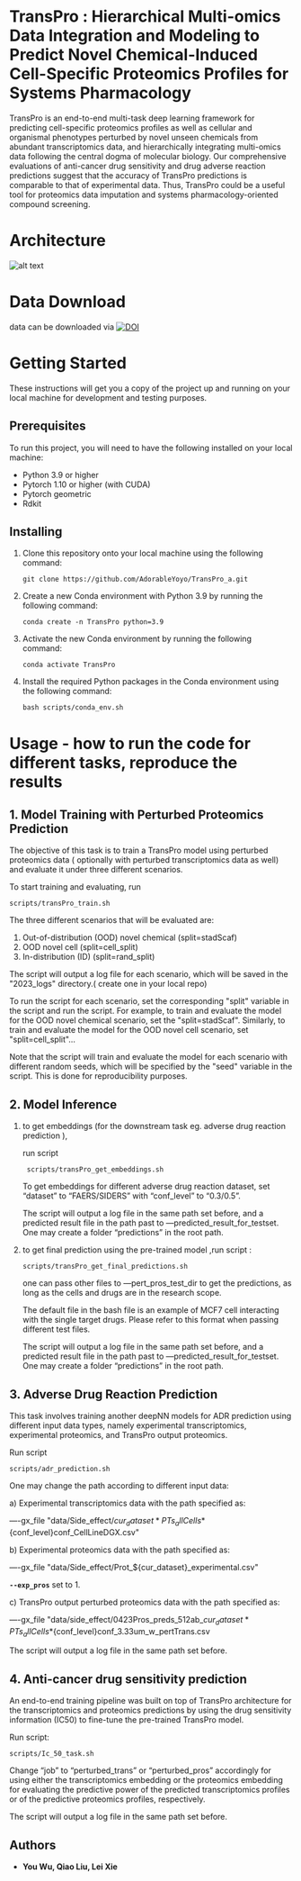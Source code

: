 
# TransPro : Hierarchical Multi-omics Data Integration and Modeling to Predict Novel Chemical-Induced Cell-Specific Proteomics Profiles for Systems Pharmacology

TransPro is an end-to-end multi-task deep learning framework for predicting cell-specific proteomics profiles as well as cellular and organismal phenotypes perturbed by novel unseen chemicals from abundant transcriptomics data, and hierarchically integrating multi-omics data
following the central dogma of molecular biology. Our comprehensive evaluations
of anti-cancer drug sensitivity and drug adverse reaction predictions suggest that
the accuracy of TransPro predictions is comparable to that of experimental data.
Thus, TransPro could be a useful tool for proteomics data imputation and systems
pharmacology-oriented compound screening.

# Architecture

![alt text](images/Figure1.jpg "system overview")
# Data Download

data can be downloaded via 
[![DOI](https://zenodo.org/badge/DOI/10.5281/zenodo.7699298.svg)](https://doi.org/10.5281/zenodo.7699298)

# **Getting Started**

These instructions will get you a copy of the project up and running on your local machine for development and testing purposes.

## **Prerequisites**

To run this project, you will need to have the following installed on your local machine:

- Python 3.9 or higher
- Pytorch 1.10 or higher (with CUDA)
- Pytorch geometric
- Rdkit

## **Installing**

1. Clone this repository onto your local machine using the following command:
    
    ```
    git clone https://github.com/AdorableYoyo/TransPro_a.git
    ```
    
2. Create a new Conda environment with Python 3.9 by running the following command:
    
    ```
    conda create -n TransPro python=3.9
    ```
    
3. Activate the new Conda environment by running the following command:
    
    ```
    conda activate TransPro
    ```
    
4. Install the required Python packages in the Conda environment using the following command:
    
    ```
    bash scripts/conda_env.sh 
    ```
    

# Usage - how to run the code for different tasks, reproduce the results

## **1. Model Training with Perturbed Proteomics Prediction**

The objective of this task is to train a TransPro model using perturbed proteomics data ( optionally with perturbed transcriptomics data as well)  and evaluate it under three different scenarios. 

To start training and evaluating, run 

```
scripts/transPro_train.sh
```

The three different scenarios that will be evaluated are:

1. Out-of-distribution (OOD) novel chemical (split=stadScaf)
2. OOD novel cell (split=cell_split)
3. In-distribution (ID) (split=rand_split)

The script will output a log file for each scenario, which will be saved in the "2023_logs" directory.( create one in your local repo)

To run the script for each scenario, set the corresponding "split" variable in the script and run the script. For example, to train and evaluate the model for the OOD novel chemical scenario, set the "split=stadScaf". Similarly, to train and evaluate the model for the OOD novel cell scenario, set "split=cell_split"…

Note that the script will train and evaluate the model for each scenario with different random seeds, which will be specified by the "seed" variable in the script. This is done for reproducibility purposes.

## **2. Model Inference**

1. to get embeddings (for the downstream task eg. adverse drug reaction prediction ),
    
    run script 
    
    ```
     scripts/transPro_get_embeddings.sh 
    ```
    
    To get embeddings for different adverse drug reaction dataset, set “dataset” to “FAERS/SIDERS” with “conf_level” to “0.3/0.5”.
    
    The script will output a log file in the same path set before, and a predicted result file in the path past to —predicted_result_for_testset. One may create a folder “predictions” in the root path.
    
2. to get final prediction using the pre-trained model ,run script : 
    
    ```
    scripts/transPro_get_final_predictions.sh 
    ```
    
    one can pass other files to —pert_pros_test_dir to get the predictions, as long as the cells and drugs are in the research scope.
    
    The default file in the bash file is an example of MCF7 cell interacting with the single target drugs. Please refer to this format when passing different test files.
    
    The script will output a log file in the same path set before, and a predicted result file in the path past to —predicted_result_for_testset. One may create a folder “predictions” in the root path.
    

## 3. Adverse Drug Reaction Prediction

This task involves training another deepNN models for ADR prediction using different input data types, namely experimental transcriptomics, experimental proteomics, and TransPro output proteomics.

Run script

```
scripts/adr_prediction.sh
```

One may change the path according to different input data:

a) Experimental transcriptomics data with the path specified as:

 —-gx_file "data/Side_effect/${cur_dataset}*PTs_allCells*${conf_level}conf_CellLineDGX.csv"

b) Experimental proteomics data with the path specified as: 

—-gx_file "data/Side_effect/Prot_${cur_dataset}_experimental.csv"

**`--exp_pros`** set to 1.

c) TransPro output perturbed proteomics data with the path specified as: 

—-gx_file "data/side_effect/0423Pros_preds_512ab_${cur_dataset}*PTs_allCells*${conf_level}conf_3.33um_w_pertTrans.csv

The script will output a log file in the same path set before. 

## 4. Anti-cancer drug sensitivity prediction

An end-to-end training pipeline was built on top of TransPro architecture for the transcriptomics
and proteomics predictions by using the drug sensitivity information (IC50) to fine-tune
the pre-trained TransPro model. 

Run script:

```
scripts/Ic_50_task.sh
```

Change “job” to  “perturbed_trans” or “perturbed_pros”  accordingly for using either the transcriptomics embedding or the proteomics embedding for evaluating the predictive power of the predicted transcriptomics profiles or of the predictive proteomics profiles, respectively.

The script will output a log file in the same path set before.

## **Authors**

- **You Wu, Qiao Liu, Lei Xie**
